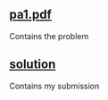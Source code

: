 ## [pa1.pdf](https://github.com/e-hengirmen/METU/blob/master/CENG351/pa1/pa1.pdf)
Contains the problem
## [solution](https://github.com/e-hengirmen/METU/blob/master/CENG351/pa1/solution)
Contains my submission
